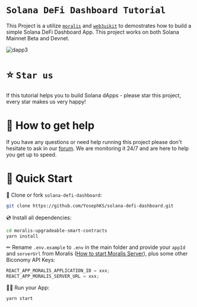 # `Solana DeFi Dashboard Tutorial`

This Project is a utilize [`moralis`](https://github.com/MoralisWeb3/Moralis-JS-SDK) and [`web3uikit`](https://github.com/web3ui/web3uikit) to demostrates how to build a simple Solana DeFi Dashboard App. This project works on both Solana Mainnet Beta and Devnet.

![dapp3](https://github.com/YosephKS/moralis-upgradeable-smart-contracts/blob/main/moralis-upgradeable-smart-contract.gif)

# ⭐️ `Star us`

If this tutorial helps you to build Solana dApps - please star this project, every star makes us very happy!

# 🤝 How to get help

If you have any questions or need help running this project please don't hesitate to ask in our [forum](https://forum.moralis.io/t/solana-spl-token-introduction-tutorial/9568). We are monitoring it 24/7 and are here to help you get up to speed.

# 🚀 Quick Start

📄 Clone or fork `solana-defi-dashboard`:

```sh
git clone https://github.com/YosephKS/solana-defi-dashboard.git
```

💿 Install all dependencies:

```sh
cd moralis-upgradeable-smart-contracts
yarn install
```

✏ Rename `.env.example` to `.env` in the main folder and provide your `appId` and `serverUrl` from Moralis ([How to start Moralis Server](https://docs.moralis.io/moralis-server/getting-started/create-a-moralis-server)), plus some other Biconomy API Keys:

```jsx
REACT_APP_MORALIS_APPLICATION_ID = xxx;
REACT_APP_MORALIS_SERVER_URL = xxx;
```

🚴‍♂️ Run your App:

```sh
yarn start
```

